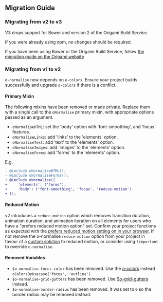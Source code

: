## Migration Guide

### Migrating from v2 to v3

V3 drops support for Bower and version 2 of the Origami Build Service.

If you were already using npm, no changes should be required.

If you have been using Bower or the Origami Build Service, follow [the migration guide on the Origami website](https://origami.ft.com/docs/tutorials/bower-to-npm/)

### Migrating from v1 to v2

`o-normalise` now depends on `o-colors`. Ensure your project builds successfully and upgrade `o-colors` if there is a conflict.

#### Primary Mixin

The following mixins have been removed or made private. Replace them with a single call to the `oNormalise` primary mixin, with appropriate options passed as an argument.

- `oNormaliseHTML`: set the 'body' option with 'font-smoothing', and 'focus' features.
- `oNormaliseLinks`: add 'links' to the 'elements' option.
- `oNormaliseText`: add 'text' to the 'elements' option.
- `oNormaliseImages`: add 'images' to the 'elements' option.
- `oNormaliseForms`: add 'forms' to the 'elements' option.

E.g.
```diff
- @include oNormaliseHTML();
- @include oNormaliseForms();
+ @include oNormalise((
+     'elements': ('forms'),
+     'body': ('font-smoothing', 'focus', 'reduce-motion')
+ ));
```

#### Reduced Motion

v2 introduces a `reduce-motion` option which removes transition duration, animation duration, and animation iteration on all elements for users who have a "prefers reduced motion option" set. Confirm your project functions as expected with the [prefers reduced motion setting on in your browser](https://developer.mozilla.org/en-US/docs/Web/CSS/@media/prefers-reduced-motion). If not remove the o-normalise `reduce-motion` option from your project in favour of a [custom solution](https://developer.mozilla.org/en-US/docs/Web/CSS/@media/prefers-reduced-motion) to reduced motion, or consider using `!important` to override `o-normalise`.

#### Removed Variables

- `$o-normalise-focus-color` has been removed. Use the [o-colors](https://github.com/Financial-Times/o-colors) instead  `oColorsByUsecase('focus', 'outline')`.
- `$o-normalise-grid-gutters` has been removed. Use [$o-grid-gutters](https://github.com/Financial-Times/o-grid#variables) instead.
- `$o-normalise-border-radius` has been removed. It was set to `0` so the border radius may be removed instead.
